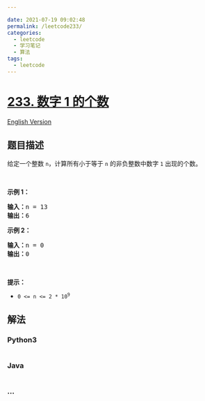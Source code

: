 ```yaml
---

date: 2021-07-19 09:02:48
permalink: /leetcode233/
categories:
  - leetcode
  - 学习笔记
  - 算法  
tags:
  - leetcode
---
```

# [233. 数字 1 的个数](https://leetcode-cn.com/problems/number-of-digit-one)

[English Version](https://cdn.jsdelivr.net/gh/doocs/leetcode@main/solution/0200-0299/0233.Number%20of%20Digit%20One/README_EN.md)

## 题目描述

<!-- 这里写题目描述 -->

<p>给定一个整数 <code>n</code>，计算所有小于等于 <code>n</code> 的非负整数中数字 <code>1</code> 出现的个数。</p>

<p> </p>

<p><strong>示例 1：</strong></p>

<pre>
<strong>输入：</strong>n = 13
<strong>输出：</strong>6
</pre>

<p><strong>示例 2：</strong></p>

<pre>
<strong>输入：</strong>n = 0
<strong>输出：</strong>0
</pre>

<p> </p>

<p><strong>提示：</strong></p>

<ul>
	<li><code>0 <= n <= 2 * 10<sup>9</sup></code></li>
</ul>


## 解法

<!-- 这里可写通用的实现逻辑 -->

<!-- tabs:start -->

### **Python3**

<!-- 这里可写当前语言的特殊实现逻辑 -->

```python

```

### **Java**

<!-- 这里可写当前语言的特殊实现逻辑 -->

```java

```

### **...**

```

```

<!-- tabs:end -->
